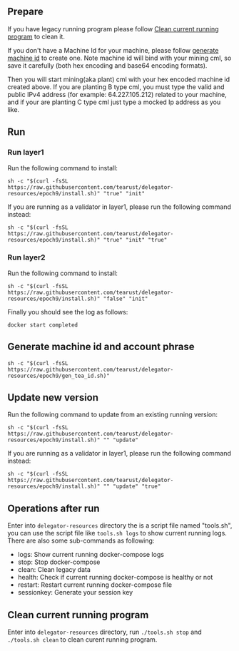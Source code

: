 
## Prepare

If you have legacy running program please follow [Clean current running program](#clean-current-running-program) to clean it.

If you don't have a Machine Id for your machine, please follow [generate machine id](https://github.com/tearust/delegator-resources/tree/epoch9#generate-machine-id) to create one. Note machine id will bind with your mining cml, so save it carefully (both hex encoding and base64 encoding formats).

Then you will start mining(aka plant) cml with your hex encoded machine id created above. If you are planting B type cml, you must type the valid and public IPv4 address (for example: 64.227.105.212) related to your machine, and if your are planting C type cml just type a mocked Ip address as you like.

## Run

### Run layer1
Run the following command to install:
```
sh -c "$(curl -fsSL https://raw.githubusercontent.com/tearust/delegator-resources/epoch9/install.sh)" "true" "init"
```
If you are running as a validator in layer1, please run the following command instead:
```
sh -c "$(curl -fsSL https://raw.githubusercontent.com/tearust/delegator-resources/epoch9/install.sh)" "true" "init" "true"
```

### Run layer2

Run the following command to install:
```
sh -c "$(curl -fsSL https://raw.githubusercontent.com/tearust/delegator-resources/epoch9/install.sh)" "false" "init"
```

Finally you should see the log as follows:
```
docker start completed
```

## Generate machine id and account phrase

```
sh -c "$(curl -fsSL https://raw.githubusercontent.com/tearust/delegator-resources/epoch9/gen_tea_id.sh)"
```

## Update new version

Run the following command to update from an existing running version:
```
sh -c "$(curl -fsSL https://raw.githubusercontent.com/tearust/delegator-resources/epoch9/install.sh)" "" "update"
```

If you are running as a validator in layer1, please run the following command instead:
```
sh -c "$(curl -fsSL https://raw.githubusercontent.com/tearust/delegator-resources/epoch9/install.sh)" "" "update" "true"
```
## Operations after run

Enter into `delegator-resources` directory the is a script file named "tools.sh", you can use the script file like `tools.sh logs` to show current running logs. There are also some sub-commands as following:

- logs: Show current running docker-compose logs
- stop: Stop docker-compose
- clean: Clean legacy data
- health: Check if current running docker-compose is healthy or not
- restart: Restart current running docker-compose file
- sessionkey: Generate your session key

## Clean current running program

Enter into `delegator-resources` directory, run `./tools.sh stop` and `./tools.sh clean` to clean curent running program.